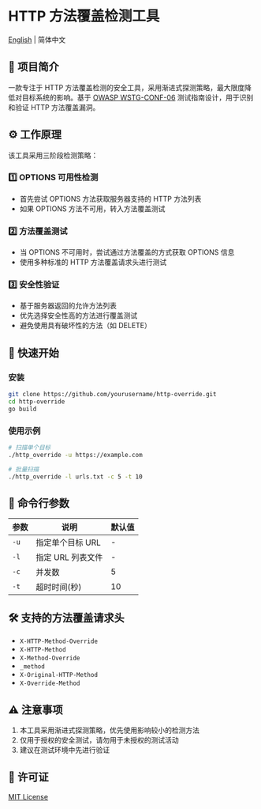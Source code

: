 # HTTP 方法覆盖检测工具
[English](README.md) | 简体中文

## 📖 项目简介
一款专注于 HTTP 方法覆盖检测的安全工具，采用渐进式探测策略，最大限度降低对目标系统的影响。基于 [OWASP WSTG-CONF-06](https://owasp.org/www-project-web-security-testing-guide/latest/4-Web_Application_Security_Testing/02-Configuration_and_Deployment_Management_Testing/06-Test_HTTP_Methods) 测试指南设计，用于识别和验证 HTTP 方法覆盖漏洞。

## ⚙️ 工作原理
该工具采用三阶段检测策略：

### 1️⃣ OPTIONS 可用性检测
- 首先尝试 OPTIONS 方法获取服务器支持的 HTTP 方法列表
- 如果 OPTIONS 方法不可用，转入方法覆盖测试

### 2️⃣ 方法覆盖测试
- 当 OPTIONS 不可用时，尝试通过方法覆盖的方式获取 OPTIONS 信息
- 使用多种标准的 HTTP 方法覆盖请求头进行测试

### 3️⃣ 安全性验证
- 基于服务器返回的允许方法列表
- 优先选择安全性高的方法进行覆盖测试
- 避免使用具有破坏性的方法（如 DELETE）

## 🚀 快速开始

### 安装
```bash
git clone https://github.com/yourusername/http-override.git
cd http-override
go build
```

### 使用示例
```bash
# 扫描单个目标
./http_override -u https://example.com

# 批量扫描
./http_override -l urls.txt -c 5 -t 10
```

## 📝 命令行参数
| 参数 | 说明 | 默认值 |
|------|------|--------|
| `-u` | 指定单个目标 URL | - |
| `-l` | 指定 URL 列表文件 | - |
| `-c` | 并发数 | 5 |
| `-t` | 超时时间(秒) | 10 |

## 🛠️ 支持的方法覆盖请求头
- `X-HTTP-Method-Override`
- `X-HTTP-Method`
- `X-Method-Override`
- `_method`
- `X-Original-HTTP-Method`
- `X-Override-Method`

## ⚠️ 注意事项
1. 本工具采用渐进式探测策略，优先使用影响较小的检测方法
2. 仅用于授权的安全测试，请勿用于未授权的测试活动
3. 建议在测试环境中先进行验证

## 📄 许可证
[MIT License](LICENSE)
